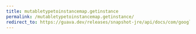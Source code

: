```yaml
---
title: mutabletypetoinstancemap.getinstance
permalink: /mutabletypetoinstancemap.getinstance/
redirect_to: https://guava.dev/releases/snapshot-jre/api/docs/com/google/common/reflect/MutableTypeToInstanceMap.html#getInstance-java.lang.Class-
---
```


